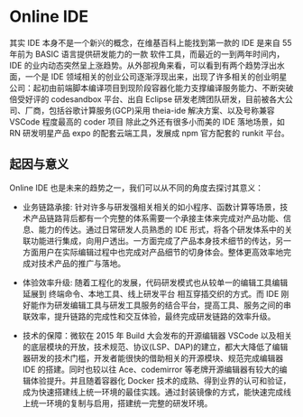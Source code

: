 # Online IDE

其实 IDE 本身不是一个新兴的概念，在维基百科上能找到第一款的 IDE 是来自 55 年前为 BASIC 语言提供研发能力的一款 软件工具，而最近的一到两年时间内，IDE 的业内动态突然呈上涨趋势。从外部视角来看，可以看到有两个趋势浮出水面，一个是 IDE 领域相关的创业公司逐渐浮现出来，出现了许多相关的创业明星公司：起初由前端脚本编译项目到现阶段容器化能力支撑编译服务能力、不断突破倍受好评的 codesandbox 平台、出自 Eclipse 研发老牌团队研发，目前被各大公司、厂商，包括谷歌计算服务(GCP)采用 theia-ide 解决方案、以及号称兼容 VSCode 程度最高的 coder 项目
除此之外还有很多小而美的 IDE 落地场景，如 RN 研发明星产品 expo 的配套云端工具，发展成 npm 官方配套的 runkit 平台。

## 起因与意义

Online IDE 也是未来的趋势之一，我们可以从不同的角度去探讨其意义：

- 业务链路承接: 针对许多与研发强相关相关的如小程序、函数计算等场景，技术产品链路背后都有一个完整的体系需要一个承接主体来完成对产品功能、信息、能力的传达。通过日常研发人员熟悉的 IDE 形式，将各个研发体系中的关联功能进行集成，向用户透出。一方面完成了产品本身技术细节的传达，另一方面用户在实际编辑过程中也完成对产品细节的切身体会。整体更高效率地完成对技术产品的推广与落地。

- 体验效率升级: 随着工程化的发展，代码研发模式也从较单一的编辑工具编辑延展到 终端命令、本地工具、线上研发平台 相互穿插交织的方式。而 IDE 刚好能作为研发编辑工具与研发工具服务的结合平台，提高工具、服务之间的串联效率，提升链路的完成性和交互体验，最终完成研发链路的效率升级。

- 技术的保障：微软在 2015 年 Build 大会发布的开源编辑器 VSCode 以及相关的底层模块的开放，技术规范、协议(LSP、DAP)的建立，都大大降低了编辑器研发的技术门槛，开发者能很快的借助相关的开源模块、规范完成编辑器 IDE 的搭建。同时也较以往 Ace、codemirror 等老牌开源编辑器有较大的编辑体验提升。并且随着容器化 Docker 技术的成熟、得到业界的认可和验证，成为快速搭建线上统一环境的最佳实践。通过封装镜像的方式，能快速完成线上统一环境的复制与启用，搭建统一完整的研发环境。
